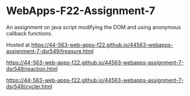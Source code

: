 # WebApps-F22-Assignment-7
An assignment on java script modifying the DOM and using anonymous callback functions.

Hosted at 
<https://44-563-web-apps-f22.github.io/44563-webapps-assignment-7-dsr549/treasure.html>

<https://44-563-web-apps-f22.github.io/44563-webapps-assignment-7-dsr549/reaction.html>

<https://44-563-web-apps-f22.github.io/44563-webapps-assignment-7-dsr549/cycler.html>